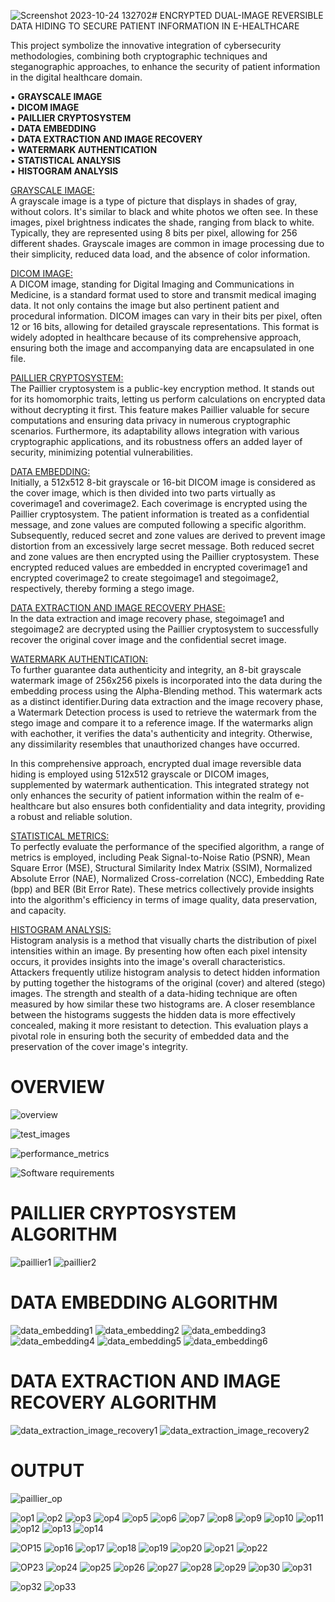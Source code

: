 ![Screenshot 2023-10-24 132702](https://github.com/varunteja-18/ENCRYPTED-DUAL-IMAGE-REVERSIBLE-DATA-HIDING-TO-SECURE-PATIENT-INFORMATION-IN-E-HEALTHCARE/assets/109790641/65d5392a-7444-464d-bc84-c25cb8e04050)# ENCRYPTED DUAL-IMAGE REVERSIBLE DATA HIDING TO SECURE PATIENT INFORMATION IN E-HEALTHCARE

This project symbolize the innovative integration of cybersecurity methodologies, combining both cryptographic techniques and steganographic approaches, to enhance the security of patient information in the digital healthcare domain.  

▪️ <b>GRAYSCALE IMAGE</b><br>
▪️ <b>DICOM IMAGE</b><br>
▪️ <b>PAILLIER CRYPTOSYSTEM</b><br>
▪️ <b>DATA EMBEDDING</b><br>
▪️ <b>DATA EXTRACTION AND IMAGE RECOVERY</b><br>
▪️ <b>WATERMARK AUTHENTICATION</b><br>
▪️ <b>STATISTICAL ANALYSIS</b><br>
▪️ <b>HISTOGRAM ANALYSIS</b><br>

   
<ins>GRAYSCALE IMAGE:</ins><br>
A grayscale image is a type of picture that displays in shades of gray, without colors. It's similar to black and white photos we often see. In these images, pixel brightness indicates the shade, ranging from black to white. Typically, they are represented using 8 bits per pixel, allowing for 256 different shades. Grayscale images are common in image processing due to their simplicity, reduced data load, and the absence of color information.

<ins>DICOM IMAGE:</ins><br>
A DICOM image, standing for Digital Imaging and Communications in Medicine, is a standard format used to store and transmit medical imaging data. It not only contains the image but also pertinent patient and procedural information. DICOM images can vary in their bits per pixel, often 12 or 16 bits, allowing for detailed grayscale representations. This format is widely adopted in healthcare because of its comprehensive approach, ensuring both the image and accompanying data are encapsulated in one file.

<ins>PAILLIER CRYPTOSYSTEM:</ins><br>
The Paillier cryptosystem is a public-key encryption method. It stands out for its homomorphic traits, letting us perform calculations on encrypted data without decrypting it first. This feature makes Paillier valuable for secure computations and ensuring data privacy in numerous cryptographic scenarios. Furthermore, its adaptability allows integration with various cryptographic applications, and its robustness offers an added layer of security, minimizing potential vulnerabilities.

<ins>DATA EMBEDDING:</ins><br>
Initially, a 512x512 8-bit grayscale or 16-bit DICOM image is considered as the cover image, which is then divided into two parts virtually as coverimage1 and coverimage2. Each coverimage is encrypted using the Paillier cryptosystem. The patient information is treated as a confidential message, and zone values are computed following a specific algorithm. Subsequently, reduced secret and zone values are derived to prevent image distortion from an excessively large secret message. Both reduced secret and zone values are then encrypted using the Paillier cryptosystem. These encrypted reduced values are embedded in encrypted coverimage1 and encrypted coverimage2 to create stegoimage1 and stegoimage2, respectively, thereby forming a stego image.

<ins>DATA EXTRACTION AND IMAGE RECOVERY PHASE:</ins><br>
In the data extraction and image recovery phase, stegoimage1 and stegoimage2 are decrypted using the Paillier cryptosystem to successfully recover the original cover image and the confidential secret image.

<ins>WATERMARK AUTHENTICATION:</ins><br>
To further guarantee data authenticity and integrity, an 8-bit grayscale watermark image of 256x256 pixels is incorporated into the data during the embedding process using the Alpha-Blending method. This watermark acts as a distinct identifier.During data extraction and the image recovery phase, a Watermark Detection process is used to retrieve the watermark from the stego image and compare it to a reference image. If the watermarks align with eachother, it verifies the data's authenticity and integrity. Otherwise, any dissimilarity resembles that unauthorized changes have occurred.

In this comprehensive approach, encrypted dual image reversible data hiding is employed using 512x512 grayscale or DICOM images, supplemented by watermark authentication. This integrated strategy not only enhances the security of patient information within the realm of e-healthcare but also ensures both confidentiality and data integrity, providing a robust and reliable solution.

<ins>STATISTICAL METRICS:</ins><br>
To perfectly evaluate the performance of the specified algorithm, a range of metrics is employed, including Peak Signal-to-Noise Ratio (PSNR), Mean Square Error (MSE), Structural Similarity Index Matrix (SSIM), Normalized Absolute Error (NAE), Normalized Cross-correlation (NCC), Embedding Rate (bpp) and BER (Bit Error Rate). These metrics collectively provide insights into the algorithm's efficiency in terms of image quality, data preservation, and capacity.

<ins>HISTOGRAM ANALYSIS:</ins><br>
Histogram analysis is a method that visually charts the distribution of pixel intensities within an image. By presenting how often each pixel intensity occurs, it provides insights into the image's overall characteristics. Attackers frequently utilize histogram analysis to detect hidden information by putting together the histograms of the original (cover) and altered (stego) images. The strength and stealth of a data-hiding technique are often measured by how similar these two histograms are. A closer resemblance between the histograms suggests the hidden data is more effectively concealed, making it more resistant to detection. This evaluation plays a pivotal role in ensuring both the security of embedded data and the preservation of the cover image's integrity.

# OVERVIEW
![overview](https://github.com/varunteja-18/ENCRYPTED-DUAL-IMAGE-REVERSIBLE-DATA-HIDING-TO-SECURE-PATIENT-INFORMATION-IN-E-HEALTHCARE/assets/109790641/eebf777c-5d91-4655-ad50-06a56c396196)

![test_images](https://github.com/varunteja-18/ENCRYPTED-DUAL-IMAGE-REVERSIBLE-DATA-HIDING-TO-SECURE-PATIENT-INFORMATION-IN-E-HEALTHCARE/assets/109790641/2171ccc8-3318-4f1e-933f-888094136780)

![performance_metrics](https://github.com/varunteja-18/ENCRYPTED-DUAL-IMAGE-REVERSIBLE-DATA-HIDING-TO-SECURE-PATIENT-INFORMATION-IN-E-HEALTHCARE/assets/109790641/ed5dc058-b72f-49a8-9b05-e412bd70a774)

![Software requirements](https://github.com/varunteja-18/ENCRYPTED-DUAL-IMAGE-REVERSIBLE-DATA-HIDING-TO-SECURE-PATIENT-INFORMATION-IN-E-HEALTHCARE/assets/109790641/56d33273-e779-4e5f-bb50-fb718aee61dd)


# PAILLIER CRYPTOSYSTEM ALGORITHM
![paillier1](https://github.com/varunteja-18/ENCRYPTED-DUAL-IMAGE-REVERSIBLE-DATA-HIDING-TO-SECURE-PATIENT-INFORMATION-IN-E-HEALTHCARE/assets/109790641/32dccd45-0f56-4b1f-8805-4099d4679c31)
![paillier2](https://github.com/varunteja-18/ENCRYPTED-DUAL-IMAGE-REVERSIBLE-DATA-HIDING-TO-SECURE-PATIENT-INFORMATION-IN-E-HEALTHCARE/assets/109790641/0b19eaec-8016-40a8-bdfb-35cd1303a4e2)


# DATA EMBEDDING ALGORITHM
![data_embedding1](https://github.com/Neeraja-Kallamadi/Information_Security_E-Health_Encrypted_Dual-Image_Reversible_Data_Hiding/assets/110168775/6afb42f8-5e16-4c25-8e23-2f5c46ee5c4f)
![data_embedding2](https://github.com/Neeraja-Kallamadi/Information_Security_E-Health_Encrypted_Dual-Image_Reversible_Data_Hiding/assets/110168775/6207c4f7-9280-4d5c-baf8-cc473c29362e)
![data_embedding3](https://github.com/Neeraja-Kallamadi/Information_Security_E-Health_Encrypted_Dual-Image_Reversible_Data_Hiding/assets/110168775/59e5c76c-3770-4ec8-ab21-7fab2090aa90)
![data_embedding4](https://github.com/Neeraja-Kallamadi/Information_Security_E-Health_Encrypted_Dual-Image_Reversible_Data_Hiding/assets/110168775/2ea11993-297d-4566-b825-68dd6946a8e4)
![data_embedding5](https://github.com/Neeraja-Kallamadi/Information_Security_E-Health_Encrypted_Dual-Image_Reversible_Data_Hiding/assets/110168775/85c52106-fc32-4138-9f2d-116731ed854f)
![data_embedding6](https://github.com/Neeraja-Kallamadi/Information_Security_E-Health_Encrypted_Dual-Image_Reversible_Data_Hiding/assets/110168775/9f422705-5326-49e5-bc88-5c7055b0e36c)

# DATA EXTRACTION AND IMAGE RECOVERY ALGORITHM
![data_extraction_image_recovery1](https://github.com/Neeraja-Kallamadi/Information_Security_E-Health_Encrypted_Dual-Image_Reversible_Data_Hiding/assets/110168775/ba0a741a-6ebb-4f93-9766-71ebe9a83c15)
![data_extraction_image_recovery2](https://github.com/Neeraja-Kallamadi/Information_Security_E-Health_Encrypted_Dual-Image_Reversible_Data_Hiding/assets/110168775/1a4b823c-a976-431e-b8f5-8e06c21ef9f9)

# OUTPUT

![paillier_op](https://github.com/Neeraja-Kallamadi/Information_Security_E-Health_Encrypted_Dual-Image_Reversible_Data_Hiding/assets/110168775/c853acb5-0e94-4f8a-a2db-658d6ea24f9f)

![op1](https://github.com/Neeraja-Kallamadi/Information_Security_E-Health_Encrypted_Dual-Image_Reversible_Data_Hiding/assets/110168775/91efd224-d3c5-4ee8-985c-325171b06975)
![op2](https://github.com/Neeraja-Kallamadi/Information_Security_E-Health_Encrypted_Dual-Image_Reversible_Data_Hiding/assets/110168775/4b4e5995-3ca7-4880-9ab9-0291b2b9443f)
![op3](https://github.com/Neeraja-Kallamadi/Information_Security_E-Health_Encrypted_Dual-Image_Reversible_Data_Hiding/assets/110168775/cea0bfba-7cc5-4b7c-b106-2804e5e7003f)
![op4](https://github.com/Neeraja-Kallamadi/Information_Security_E-Health_Encrypted_Dual-Image_Reversible_Data_Hiding/assets/110168775/ffe631ac-a5a4-457c-91af-5993bc8d0be4)
![op5](https://github.com/Neeraja-Kallamadi/Information_Security_E-Health_Encrypted_Dual-Image_Reversible_Data_Hiding/assets/110168775/c69af05c-d366-424f-8b8f-62972b39066a)
![op6](https://github.com/Neeraja-Kallamadi/Information_Security_E-Health_Encrypted_Dual-Image_Reversible_Data_Hiding/assets/110168775/5301f3bf-4d1e-4185-bbb7-81353dd19675)
![op7](https://github.com/Neeraja-Kallamadi/Information_Security_E-Health_Encrypted_Dual-Image_Reversible_Data_Hiding/assets/110168775/9282d297-5217-471d-b192-9ddada5a5264)
![op8](https://github.com/Neeraja-Kallamadi/Information_Security_E-Health_Encrypted_Dual-Image_Reversible_Data_Hiding/assets/110168775/614ebb5a-f8eb-4ffa-9122-cbd315b27122)
![op9](https://github.com/Neeraja-Kallamadi/Information_Security_E-Health_Encrypted_Dual-Image_Reversible_Data_Hiding/assets/110168775/96a223a7-c4c4-4008-bb2b-a85282832887)
![op10](https://github.com/Neeraja-Kallamadi/Information_Security_E-Health_Encrypted_Dual-Image_Reversible_Data_Hiding/assets/110168775/830f4bf4-d478-432e-9de7-f001d50c426b)
![op11](https://github.com/Neeraja-Kallamadi/Information_Security_E-Health_Encrypted_Dual-Image_Reversible_Data_Hiding/assets/110168775/83829f73-3939-4e35-b30d-1b1b871c30f4)
![op12](https://github.com/Neeraja-Kallamadi/Information_Security_E-Health_Encrypted_Dual-Image_Reversible_Data_Hiding/assets/110168775/93c34d37-a09c-42f6-963f-c97f1fe388f2)
![op13](https://github.com/Neeraja-Kallamadi/Information_Security_E-Health_Encrypted_Dual-Image_Reversible_Data_Hiding/assets/110168775/2a6db5b4-c0fc-45c0-85b3-95adf42002cc)
![op14](https://github.com/Neeraja-Kallamadi/Information_Security_E-Health_Encrypted_Dual-Image_Reversible_Data_Hiding/assets/110168775/ffbdb42f-1216-46fe-a042-75de24399777)

![OP15](https://github.com/Neeraja-Kallamadi/Information_Security_E-Health_Encrypted_Dual-Image_Reversible_Data_Hiding/assets/110168775/8967e550-a3f5-4d01-8500-d159b9f9357f)
![op16](https://github.com/Neeraja-Kallamadi/Information_Security_E-Health_Encrypted_Dual-Image_Reversible_Data_Hiding/assets/110168775/0d621954-3b93-4962-9e0f-fbb654ed6a72)
![op17](https://github.com/Neeraja-Kallamadi/Information_Security_E-Health_Encrypted_Dual-Image_Reversible_Data_Hiding/assets/110168775/06ae4e21-600e-44e1-bd26-cae0ea7c3dfe)
![op18](https://github.com/Neeraja-Kallamadi/Information_Security_E-Health_Encrypted_Dual-Image_Reversible_Data_Hiding/assets/110168775/68f6f7c0-32ff-4f76-8a1d-7dc6e13341c3)
![op19](https://github.com/Neeraja-Kallamadi/Information_Security_E-Health_Encrypted_Dual-Image_Reversible_Data_Hiding/assets/110168775/752c2c92-f7a6-42cb-890a-d1de9bba634f)
![op20](https://github.com/Neeraja-Kallamadi/Information_Security_E-Health_Encrypted_Dual-Image_Reversible_Data_Hiding/assets/110168775/e7367f63-49eb-4833-8b1f-49411e11bb21)
![op21](https://github.com/Neeraja-Kallamadi/Information_Security_E-Health_Encrypted_Dual-Image_Reversible_Data_Hiding/assets/110168775/1e9a1c84-06be-42ca-9dc0-06c3ab101f9c)
![op22](https://github.com/Neeraja-Kallamadi/Information_Security_E-Health_Encrypted_Dual-Image_Reversible_Data_Hiding/assets/110168775/94cb3ab4-bc85-4a00-9903-253e60cf3273)

![OP23](https://github.com/Neeraja-Kallamadi/Information_Security_E-Health_Encrypted_Dual-Image_Reversible_Data_Hiding/assets/110168775/8706437c-e936-43a6-bbe4-7f20eec538ee)
![op24](https://github.com/Neeraja-Kallamadi/Information_Security_E-Health_Encrypted_Dual-Image_Reversible_Data_Hiding/assets/110168775/027d1d24-a979-42ee-ba68-a2348d73e886)
![op25](https://github.com/Neeraja-Kallamadi/Information_Security_E-Health_Encrypted_Dual-Image_Reversible_Data_Hiding/assets/110168775/c42cd156-43b5-44c5-9ffd-6bda8eccd70f)
![op26](https://github.com/Neeraja-Kallamadi/Information_Security_E-Health_Encrypted_Dual-Image_Reversible_Data_Hiding/assets/110168775/8002cbfc-c7d1-4441-be98-a17a454bc590)
![op27](https://github.com/Neeraja-Kallamadi/Information_Security_E-Health_Encrypted_Dual-Image_Reversible_Data_Hiding/assets/110168775/7b1abc8a-733e-442e-9325-f7ea75ee28b8)
![op28](https://github.com/Neeraja-Kallamadi/Information_Security_E-Health_Encrypted_Dual-Image_Reversible_Data_Hiding/assets/110168775/ec6acdbf-c1e3-4f4b-b2b6-366a6692fc03)
![op29](https://github.com/Neeraja-Kallamadi/Information_Security_E-Health_Encrypted_Dual-Image_Reversible_Data_Hiding/assets/110168775/86ff7ce0-a34f-481b-81e3-ab066e10ede0)
![op30](https://github.com/Neeraja-Kallamadi/Information_Security_E-Health_Encrypted_Dual-Image_Reversible_Data_Hiding/assets/110168775/9392f8d7-12ca-40f7-b7e4-06c6e9b415f7)
![op31](https://github.com/Neeraja-Kallamadi/Information_Security_E-Health_Encrypted_Dual-Image_Reversible_Data_Hiding/assets/110168775/e07a569a-6b7c-4946-83ba-7a167658a06c)

![op32](https://github.com/Neeraja-Kallamadi/Information_Security_E-Health_Encrypted_Dual-Image_Reversible_Data_Hiding/assets/110168775/e96463a0-7eaf-4dfa-9397-f701e6beac61)
![op33](https://github.com/Neeraja-Kallamadi/Information_Security_E-Health_Encrypted_Dual-Image_Reversible_Data_Hiding/assets/110168775/c99641af-8eb3-446e-afa1-d7a4c5f1ebf0)

